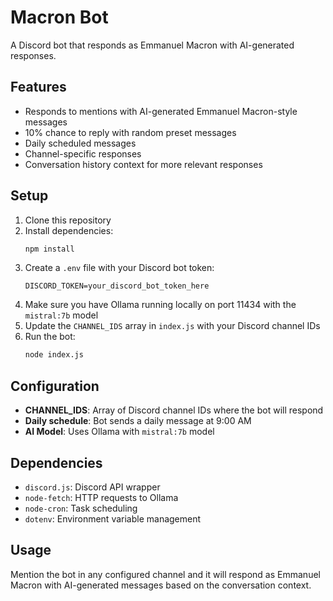 # Macron Bot

A Discord bot that responds as Emmanuel Macron with AI-generated responses.

## Features

- Responds to mentions with AI-generated Emmanuel Macron-style messages
- 10% chance to reply with random preset messages
- Daily scheduled messages
- Channel-specific responses
- Conversation history context for more relevant responses

## Setup

1. Clone this repository
2. Install dependencies:
   ```bash
   npm install
   ```
3. Create a `.env` file with your Discord bot token:
   ```
   DISCORD_TOKEN=your_discord_bot_token_here
   ```
4. Make sure you have Ollama running locally on port 11434 with the `mistral:7b` model
5. Update the `CHANNEL_IDS` array in `index.js` with your Discord channel IDs
6. Run the bot:
   ```bash
   node index.js
   ```

## Configuration

- **CHANNEL_IDS**: Array of Discord channel IDs where the bot will respond
- **Daily schedule**: Bot sends a daily message at 9:00 AM
- **AI Model**: Uses Ollama with `mistral:7b` model

## Dependencies

- `discord.js`: Discord API wrapper
- `node-fetch`: HTTP requests to Ollama
- `node-cron`: Task scheduling
- `dotenv`: Environment variable management

## Usage

Mention the bot in any configured channel and it will respond as Emmanuel Macron with AI-generated messages based on the conversation context.
